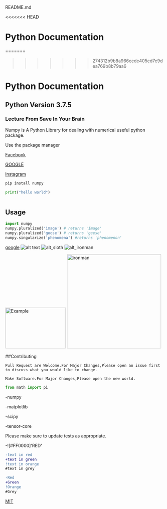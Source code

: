README.md

<<<<<<< HEAD
# Python Documentation
=======
>>>>>>> 274312b9b8a966ccdc405cd7c9dea769b8b79aa6

# Python Documentation

## Python Version 3.7.5

### Lecture From Save In Your Brain 

Numpy is A Python Library for dealing with numerical useful python package.

Use the package manager 

[Facebook](www.facebook.com)

[GOOGLE](www.google.com)

[Instagram](www.instagram.com)

```bash
pip install numpy
```
```python
print("hello world")
```
```php
```

## Usage

```python
import numpy
numpy.pluralized('image') # returns 'Image'
numpy.pluralized('goose') # returns 'geese'
numpy.singularize('phenomena') #returns 'phenomenon'
```

[google](https://www.google.com/search?q=google+logo+jpg&rlz=1C1CHBF_enMM843MM843&sxsrf=ALeKk01564CI_qicRrs7NHsUqBbkxN5mkQ:1583730807025&tbm=isch&source=iu&ictx=1&fir=2hXwsLjY5xN0bM%253A%252CCpJMtaHxMmHUtM%252C_&vet=1&usg=AI4_-kQoV9Y4293V2rebvzadcbAvvfR4aA&sa=X&ved=2ahUKEwi_lLCB0YzoAhVN8HMBHWgyCpoQ9QEwAXoECAoQJw#imgrc=2hXwsLjY5xN0bM)
![alt text](https://www.stellaandchewys.com/wp-content/uploads/maplechristmas.jpg)
![alt_sloth](https://static01.nyt.com/images/2014/01/28/science/28SLOT_SPAN/28SLOT-jumbo.jpg)
![alt_ironman](https://cnet3.cbsistatic.com/img/Jz-08lFTyBlsDGYqW_c2dGCVtcM=/1092x0/2020/01/17/7da55a03-ac5b-4ec1-b59b-6b3c2414e68b/egdt5idw4aittju.jpg )

<img src="https://cnet3.cbsistatic.com/img/Jz-08lFTyBlsDGYqW_c2dGCVtcM=/1092x0/2020/01/17/7da55a03-ac5b-4ec1-b59b-6b3c2414e68b/egdt5idw4aittju.jpg" alt="Example" width="193" height="130">
<img src="" alt="ironman" width="300" height="300">


##Contributing

```
Pull Request are Welcome.For Major Changes,Please open an issue first to discuss what you would like to change.
```

```
Make Software.For Major Changes,Please open the new world.
```

```python
from math import pi
```
-numpy

-matplotlib

-scipy

-tensor-core

Please make sure to update tests as appropriate.

-![#FF0000]'RED'

```diff
-text in red
+text in green
!text in orange
#text in grey
```


```diff
-Red
+Green
!Orange
#Grey

```




[MIT](https://choosealicense.com/licenses/mit/)
